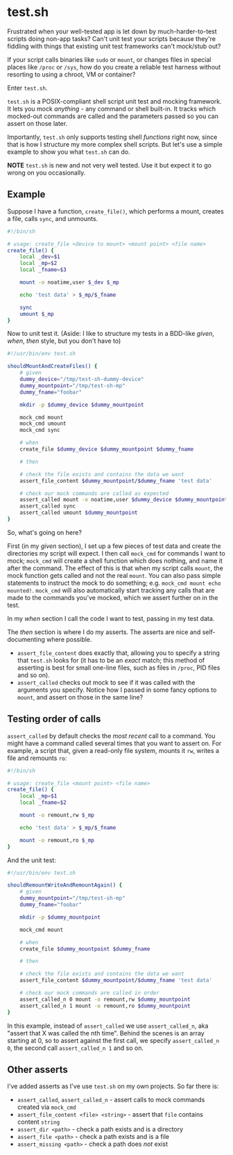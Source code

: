 # test.sh
Frustrated when your well-tested app is let down by much-harder-to-test scripts doing non-app tasks? Can't unit test your scripts because they're fiddling with things that existing unit test frameworks can't mock/stub out?

If your script calls binaries like `sudo` or `mount`, or changes files in special places like `/proc` or `/sys`, how do you create a reliable test harness without resorting to using a chroot, VM or container?

Enter `test.sh`.

`test.sh` is a POSIX-compliant shell script unit test and mocking framework. It lets you mock *anything* - any command or shell built-in. It tracks which mocked-out commands are called and the parameters passed so you can assert on those later.

Importantly, `test.sh` only supports testing shell *functions* right now, since that is how I structure my more complex shell scripts. But let's use a simple example to show you what `test.sh` can do.

**NOTE** `test.sh` is new and not very well tested. Use it but expect it to go wrong on you occasionally.

## Example
Suppose I have a function, `create_file()`, which performs a mount, creates a file, calls `sync`, and unmounts.

```bash
#!/bin/sh

# usage: create_file <device to mount> <mount point> <file name>
create_file() {
	local _dev=$1
	local _mp=$2
	local _fname=$3

	mount -o noatime,user $_dev $_mp

	echo 'test data' > $_mp/$_fname

	sync
	umount $_mp
}
```

Now to unit test it. (Aside: I like to structure my tests in a BDD-like *given*, *when*, *then* style, but you don't have to)

```bash
#!/usr/bin/env test.sh

shouldMountAndCreateFiles() {
	# given
	dummy_device="/tmp/test-sh-dummy-device"
	dummy_mountpoint="/tmp/test-sh-mp"
	dummy_fname="foobar"

	mkdir -p $dummy_device $dummy_mountpoint

	mock_cmd mount
	mock_cmd umount
	mock_cmd sync

	# when
	create_file $dummy_device $dummy_mountpoint $dummy_fname

	# then

	# check the file exists and contains the data we want
	assert_file_content $dummy_mountpoint/$dummy_fname 'test data'

	# check our mock commands are called as expected
	assert_called mount -o noatime,user $dummy_device $dummy_mountpoint
	assert_called sync
	assert_called umount $dummy_mountpoint
}
```

So, what's going on here?

First (in my *given* section), I set up a few pieces of test data and create the directories my script will expect. I then call `mock_cmd` for commands I want to mock; `mock_cmd` will create a shell function which does nothing, and name it after the command. The effect of this is that when my script calls `mount`, the mock function gets called and not the real `mount`. You can also pass simple statements to instruct the mock to do something; e.g. `mock_cmd mount echo mounted!`. `mock_cmd` will also automatically start tracking any calls that are made to the commands you've mocked, which we assert further on in the test.

In my *when* section I call the code I want to test, passing in my test data.

The *then* section is where I do my asserts. The asserts are nice and self-documenting where possible.
* `assert_file_content` does exactly that, allowing you to specify a string that `test.sh` looks for (it has to be an *exact* match; this method of asserting is best for small one-line files, such as files in `/proc`, PID files and so on).
* `assert_called` checks out mock to see if it was called with the arguments you specify. Notice how I passed in some fancy options to `mount`, and assert on those in the same line?

## Testing order of calls
`assert_called` by default checks the *most recent* call to a command. You might have a command called several times that you want to assert on. For example, a script that, given a read-only file system, mounts it `rw`, writes a file and remounts `ro`:

```bash
#!/bin/sh

# usage: create_file <mount point> <file name>
create_file() {
	local _mp=$1
	local _fname=$2

	mount -o remount,rw $_mp

	echo 'test data' > $_mp/$_fname

	mount -o remount,ro $_mp
}
```

And the unit test:

```bash
#!/usr/bin/env test.sh

shouldRemountWriteAndRemountAgain() {
	# given
	dummy_mountpoint="/tmp/test-sh-mp"
	dummy_fname="foobar"

	mkdir -p $dummy_mountpoint

	mock_cmd mount

	# when
	create_file $dummy_mountpoint $dummy_fname

	# then

	# check the file exists and contains the data we want
	assert_file_content $dummy_mountpoint/$dummy_fname 'test data'

	# check our mock commands are called in order
	assert_called_n 0 mount -o remount,rw $dummy_mountpoint
	assert_called_n 1 mount -o remount,ro $dummy_mountpoint
}
```

In this example, instead of `assert_called` we use `assert_called_n`, aka "assert that X was called the nth time". Behind the scenes is an array starting at 0, so to assert against the first call, we specify `assert_called_n 0`, the second call `assert_called_n 1` and so on.

## Other asserts
I've added asserts as I've use `test.sh` on my own projects. So far there is:
* `assert_called`, `assert_called_n` - assert calls to mock commands created via `mock_cmd`
* `assert_file_content <file> <string>` - assert that `file` contains content `string`
* `assert_dir <path>` - check a path exists and is a directory
* `assert_file <path>` - check a path exists and is a file
* `assert_missing <path>` - check a path does *not* exist
